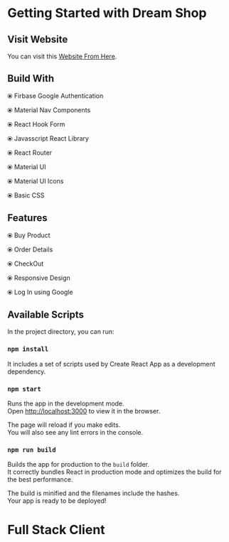 # Getting Started with Dream Shop

## Visit Website
You can visit this [Website From Here](https://dreamshop.sazzadonik.com/).


## Build With

⦿ Firbase Google Authentication

⦿ Material Nav Components

⦿ React Hook Form

⦿ Javasscript React Library

⦿ React Router

⦿ Material UI

⦿ Material UI Icons

⦿ Basic CSS



## Features

⦿ Buy Product

⦿ Order Details 

⦿ CheckOut 

⦿ Responsive Design

⦿ Log In using Google 



## Available Scripts

In the project directory, you can run:

### `npm install`

It includes a set of scripts used by Create React App as a development dependency.

### `npm start`

Runs the app in the development mode.\
Open [http://localhost:3000](http://localhost:3000) to view it in the browser.

The page will reload if you make edits.\
You will also see any lint errors in the console.


### `npm run build`

Builds the app for production to the `build` folder.\
It correctly bundles React in production mode and optimizes the build for the best performance.

The build is minified and the filenames include the hashes.\
Your app is ready to be deployed!


# Full Stack Client
